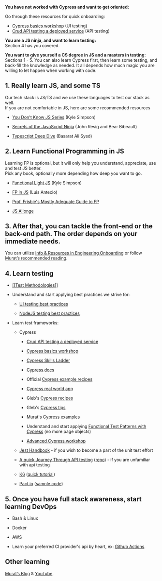 **You have not worked with Cypress and want to get oriented:**

Go through these resources for quick onboarding:  
- [Cypress basics workshop](https://github.com/bahmutov/cypress-workshop-basics "https://github.com/bahmutov/cypress-workshop-basics") (UI testing)  
- [Crud API testing a deployed service](https://dev.to/muratkeremozcan/crud-api-testing-a-deployed-service-with-cypress-using-cy-api-spok-cypress-data-session-cypress-each-4mlg "https://dev.to/muratkeremozcan/crud-api-testing-a-deployed-service-with-cypress-using-cy-api-spok-cypress-data-session-cypress-each-4mlg") (API testing)  
  
**You are a JS ninja, and want to learn testing:**  
Section 4 has you covered.  
  
**You want to give yourself a CS degree in JS and a masters in testing:**  
Sections 1 - 5. You can also learn Cypress first, then learn some testing, and back-fill the knowledge as needed. It all depends how much magic you are willing to let happen when working with code.  
  

## 1. Really learn JS, and some TS

Our tech stack is JS/TS and we use these languages to test our stack as well.  
If you are not comfortable in JS, here are some recommended resources

-   [You Don't Know JS Series](https://github.com/getify/You-Dont-Know-JS "https://github.com/getify/You-Dont-Know-JS") (Kyle Simpson)
    
-   [Secrets of the JavaScript Ninja](https://www.manning.com/books/secrets-of-the-javascript-ninja-second-edition "https://www.manning.com/books/secrets-of-the-javascript-ninja-second-edition") (John Resig and Bear Bibeault)
    
-   [Typescript Deep Dive](https://basarat.gitbook.io/typescript/ "https://basarat.gitbook.io/typescript/") (Basarat Ali Syed)
    

## 2. Learn Functional Programming in JS

Learning FP is optional, but it will only help you understand, appreciate, use and test JS better.  
Pick any book, optionally more depending how deep you want to go.  
  

-   [Functional Light JS](https://www.manning.com/books/functional-light-javascript "https://www.manning.com/books/functional-light-javascript") (Kyle Simpson)
    
-   [FP in JS](https://www.amazon.com/Functional-Programming-JavaScript-functional-techniques-ebook-dp-B09781W9HY/dp/B09781W9HY/ref=mt_other?_encoding=UTF8&me=&qid= "https://www.amazon.com/Functional-Programming-JavaScript-functional-techniques-ebook-dp-B09781W9HY/dp/B09781W9HY/ref=mt_other?_encoding=UTF8&me=&qid=") (Luis Antecio)
    
-   [Prof. Frisbie's Mostly Adequate Guide to FP](https://mostly-adequate.gitbook.io/mostly-adequate-guide/ "https://mostly-adequate.gitbook.io/mostly-adequate-guide/")
    
-   [JS Allonge](https://leanpub.com/javascriptallongesix/read "https://leanpub.com/javascriptallongesix/read")
    

## 3. After that, you can tackle the front-end or the back-end path. The order depends on your immediate needs.

You can utilize [Info & Resources in Engineering Onboarding](https://helloextend.atlassian.net/wiki/spaces/ENG/pages/1115816012/Info+Resources "https://helloextend.atlassian.net/wiki/spaces/ENG/pages/1115816012/Info+Resources") or follow [Murat’s recommended reading](https://github.com/muratkeremozcan/books "https://github.com/muratkeremozcan/books").

## 4. Learn testing

-   [[[Test Methodologies]]](https://helloextend.atlassian.net/wiki/spaces/ENG/pages/1264189502 "/wiki/spaces/ENG/pages/1264189502")
    
-   Understand and start applying best practices we strive for:
    
    -   [UI testing best practices](https://github.com/NoriSte/ui-testing-best-practices "https://github.com/NoriSte/ui-testing-best-practices")
        
    -   [NodeJS testing best practices](https://github.com/goldbergyoni/javascript-testing-best-practices "https://github.com/goldbergyoni/javascript-testing-best-practices")
        
-   Learn test frameworks:
    
    -   Cypress
        
        -   [Crud API testing a deployed service](https://dev.to/muratkeremozcan/crud-api-testing-a-deployed-service-with-cypress-using-cy-api-spok-cypress-data-session-cypress-each-4mlg "https://dev.to/muratkeremozcan/crud-api-testing-a-deployed-service-with-cypress-using-cy-api-spok-cypress-data-session-cypress-each-4mlg")
            
        -   [Cypress basics workshop](https://github.com/bahmutov/cypress-workshop-basics "https://github.com/bahmutov/cypress-workshop-basics")
            
        -   [Cypress Skills Ladder](https://cypress.tips/skills "https://cypress.tips/skills")
            
        -   [Cypress docs](https://docs.cypress.io/guides/references/assertions#Class "https://docs.cypress.io/guides/references/assertions#Class")
            
        -   Official [Cypress example recipes](https://github.com/cypress-io/cypress-example-recipes "https://github.com/cypress-io/cypress-example-recipes")
            
        -   [Cypress real world app](https://github.com/cypress-io/cypress-realworld-app "https://github.com/cypress-io/cypress-realworld-app")
            
        -   Gleb's [Cypress recipes](https://github.com/bahmutov/cypress-examples "https://github.com/bahmutov/cypress-examples")
            
        -   Gleb's [Cypress tips](https://cypress.tips/search "https://cypress.tips/search")
            
        -   Murat's [Cypress examples](https://github.com/muratkeremozcan/cypressExamples "https://github.com/muratkeremozcan/cypressExamples")
            
        -   Understand and start applying [Functional Test Patterns with Cypress](https://dev.to/muratkeremozcan/functional-test-patterns-with-cypress-27ed "https://dev.to/muratkeremozcan/functional-test-patterns-with-cypress-27ed") (no more page objects)
            
        -   [Advanced Cypress workshop](https://github.com/cypress-io/testing-workshop-cypress "https://github.com/cypress-io/testing-workshop-cypress")
            
    -   [Jest Handbook](https://github.com/HugoDF/jest-handbook-examples/tree/master/src "https://github.com/HugoDF/jest-handbook-examples/tree/master/src") - if you wish to become a part of the unit test effort
        
    -   [A quick Journey Through API testing](https://www.amazon.com/journey-Testing-Application-practices-features-ebook/dp/B07MH81L1X "https://www.amazon.com/journey-Testing-Application-practices-features-ebook/dp/B07MH81L1X") ([repo](https://github.com/muratkeremozcan/cypressExamples/tree/master/cypress-api-testing "https://github.com/muratkeremozcan/cypressExamples/tree/master/cypress-api-testing")) - if you are unfamiliar with api testing
        
    -   [K6](https://k6.io/docs/ "https://k6.io/docs/") ([quick tutorial](https://github.com/muratkeremozcan/k6-loadImpact "https://github.com/muratkeremozcan/k6-loadImpact"))
        
    -   [Pact.io](https://docs.pact.io/implementation_guides/javascript "https://docs.pact.io/implementation_guides/javascript") ([sample code](https://github.com/muratkeremozcan/pactio "https://github.com/muratkeremozcan/pactio"))  
          
        

## 5. Once you have full stack awareness, start learning DevOps

-   Bash & Linux
    
-   Docker
    
-   AWS
    
-   Learn your preferred CI provider's api by heart, ex: [Github Actions](https://docs.github.com/en/actions/reference/workflow-syntax-for-github-actions "https://docs.github.com/en/actions/reference/workflow-syntax-for-github-actions").
    
    
## Other learning

[Murat’s Blog](https://dev.to/muratkeremozcan "https://dev.to/muratkeremozcan") & [YouTube](https://www.youtube.com/user/Mrrmuradi/videos "https://www.youtube.com/user/Mrrmuradi/videos").